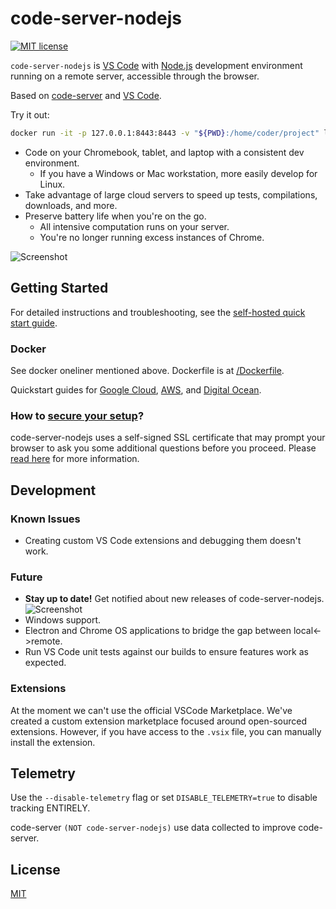 # code-server-nodejs

[![MIT license](https://img.shields.io/badge/license-MIT-green.svg)](https://github.com/codercom/code-server/blob/master/LICENSE)

`code-server-nodejs` is [VS Code](https://github.com/Microsoft/vscode) with [Node.js](https://nodejs.org/) development environment running on a remote server, accessible through the browser.

Based on [code-server](https://github.com/codercom/code-server) and [VS Code](https://github.com/Microsoft/vscode).

Try it out:
```bash
docker run -it -p 127.0.0.1:8443:8443 -v "${PWD}:/home/coder/project" leask/code-server-nodejs --allow-http --no-auth
```

- Code on your Chromebook, tablet, and laptop with a consistent dev environment.
	- If you have a Windows or Mac workstation, more easily develop for Linux.
- Take advantage of large cloud servers to speed up tests, compilations, downloads, and more.
- Preserve battery life when you're on the go.
	- All intensive computation runs on your server.
	- You're no longer running excess instances of Chrome.

![Screenshot](https://raw.githubusercontent.com/codercom/code-server/master/doc/assets/ide.png)

## Getting Started

For detailed instructions and troubleshooting, see the [self-hosted quick start guide](https://github.com/codercom/code-server/blob/master/doc/self-hosted/index.md).

### Docker

See docker oneliner mentioned above. Dockerfile is at [/Dockerfile](/Dockerfile).

Quickstart guides for [Google Cloud](https://github.com/codercom/code-server/blob/master/doc/admin/install/google_cloud.md), [AWS](https://github.com/codercom/code-server/blob/master/doc/admin/install/aws.md), and [Digital Ocean](https://github.com/codercom/code-server/blob/master/doc/admin/install/digitalocean.md).

### How to [secure your setup](https://github.com/codercom/code-server/blob/master/doc/security/ssl.md)?

code-server-nodejs uses a self-signed SSL certificate that may prompt your browser to ask you some additional questions before you proceed. Please [read here](https://github.com/codercom/code-server/blob/master/doc/self-hosted/index.md) for more information.

## Development

### Known Issues

- Creating custom VS Code extensions and debugging them doesn't work.

### Future
- **Stay up to date!** Get notified about new releases of code-server-nodejs.
  ![Screenshot](https://raw.githubusercontent.com/codercom/code-server/master/doc/assets/release.gif)
- Windows support.
- Electron and Chrome OS applications to bridge the gap between local<->remote.
- Run VS Code unit tests against our builds to ensure features work as expected.

### Extensions

At the moment we can't use the official VSCode Marketplace. We've created a custom extension marketplace focused around open-sourced extensions. However, if you have access to the `.vsix` file, you can manually install the extension.

## Telemetry

Use the `--disable-telemetry` flag or set `DISABLE_TELEMETRY=true` to disable tracking ENTIRELY.

code-server `(NOT code-server-nodejs)` use data collected to improve code-server.

## License

[MIT](LICENSE)
